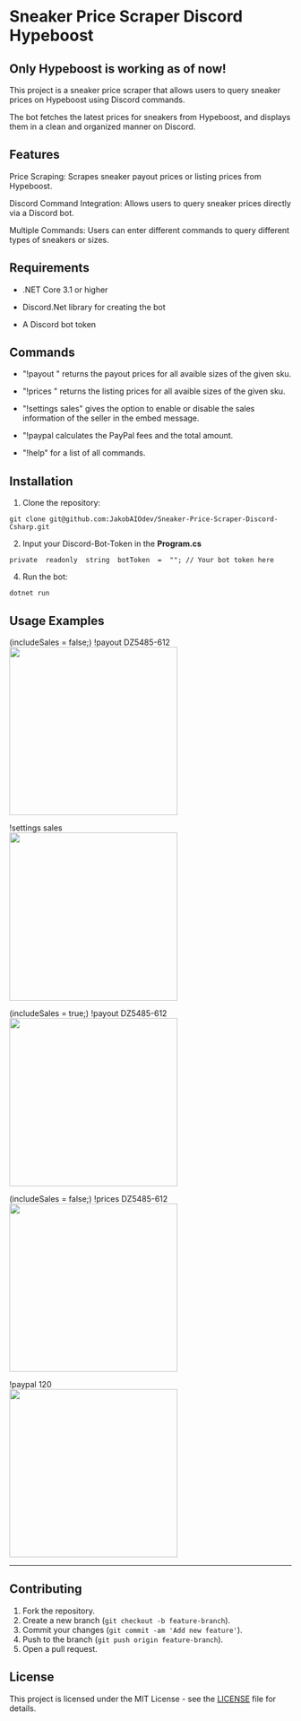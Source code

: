 # Sneaker Price Scraper Discord Hypeboost

## Only Hypeboost is working as of now!
This project is a sneaker price scraper that allows users to query sneaker prices on Hypeboost using Discord commands.

The bot fetches the latest prices for sneakers from Hypeboost, and displays them in a clean and organized manner on Discord.

  

## Features

Price Scraping: Scrapes sneaker payout prices or listing prices from Hypeboost.

Discord Command Integration: Allows users to query sneaker prices directly via a Discord bot.

Multiple Commands: Users can enter different commands to query different types of sneakers or sizes.

  

## Requirements

+ .NET Core 3.1 or higher

+ Discord.Net library for creating the bot

+ A Discord bot token

  

## Commands

+ "!payout <SKU>" returns the payout prices for all avaible sizes of the given sku.

+ "!prices <SKU>" returns the listing prices for all avaible sizes of the given sku.

+ "!settings sales" gives the option to enable or disable the sales information of the seller in the embed message.
  
+ "!paypal <amount> calculates the PayPal fees and the total amount.

+ "!help" for a list of all commands.

  

## Installation

  
1. Clone the repository:

```
git clone git@github.com:JakobAIOdev/Sneaker-Price-Scraper-Discord-Csharp.git
```

2. Input your Discord-Bot-Token in the **Program.cs**
```
private  readonly  string  botToken  =  ""; // Your bot token here
```

4. Run the bot:
```
dotnet run
```


## Usage Examples

(includeSales = false;)
!payout DZ5485-612
<br>
<img width="300" src="https://github.com/user-attachments/assets/99d6e7b6-7e6f-4026-941c-df66bfd00d53" />


!settings sales
<br>
<img width="300" src="https://github.com/user-attachments/assets/73ad9a1a-de8f-43e4-835a-ab1e9a3ae1b6" />


(includeSales = true;)
!payout DZ5485-612
<br>
<img width="300" src="https://github.com/user-attachments/assets/950e6f42-202c-4a9f-a1a8-72316026c8b6" />


(includeSales = false;)
!prices DZ5485-612
<br>
<img width="300" src="https://github.com/user-attachments/assets/0dfdb1b0-5c9b-4e05-b1d9-3dbc98e98a50" />

!paypal 120
<br>
<img width="300" src="https://github.com/user-attachments/assets/cd07c9ac-f760-4958-9ee3-ddf0532ba6a9" />


---

## Contributing

1. Fork the repository.
2. Create a new branch (`git checkout -b feature-branch`).
3. Commit your changes (`git commit -am 'Add new feature'`).
4. Push to the branch (`git push origin feature-branch`).
5. Open a pull request.

## License

This project is licensed under the MIT License - see the [LICENSE](LICENSE) file for details.
